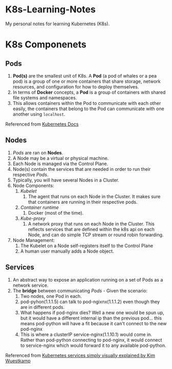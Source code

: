 # K8s-Learning-Notes
My personal notes for learning Kubernetes (K8s).

# K8s Componenets
## Pods
1. **Pod(s)** are the smallest unit of K8s. A **Pod** (a pod of whales or a pea pod) is a group of one or more containers that share storage, network resources, and configuration for how to deploy themselves.
2. In terms of **Docker** concepts, a **Pod** is a group of containers with shared file systems and namespaces. 
3. This allows containers within the Pod to communicate with each other easily, the containers that belong to the Pod can communicate with one another using `localhost`.

Referenced from [Kubernetes Docs](https://kubernetes.io/docs/concepts/workloads/pods/)

## Nodes
1. *Pods* are ran on **Nodes**.
2. A Node may be a virtual or physical machine.
3. Each Node is managed via the Control Plane.
4. Node(s) contain the services that are needed in order to run their respective *Pods*.
5. Typically, you will have several Nodes in a Cluster.
6. Node Components:
    1. *Kubelet*
        1. The agent that runs on each Node in the Cluster. It makes sure that containers are running in their respective pods.
    2. *Container runtime*
        1. Docker (most of the time).
    3. *Kube-proxy*
        1. A network proxy that runs on each Node in the Cluster. This reflects services that are defined within the k8s api on each Node, and can do simple TCP stream or round robin forwarding.
7. Node Management:
    1. The Kubelet on a Node self-registers itself to the Control Plane
    2. A human user manually adds a Node object.

## Services 
1. An abstract way to expose an application running on a set of Pods as a network service.
2. The **bridge** between communicating *Pods* - Given the scenario:
    1. Two nodes, one Pod in each.
    2. pod-pyhon(1.1.1.5) can talk to pod-ngixnx(1.1.1.2) even though they are in different pods.
    3. What happens if pod-nginx dies? Well a new one would be spun up, but it would have a different internal ip than the previous pod... this means pod-python will have a fit because it can't connect to the new pod-nginx
    4. This is where a clusterIP service-nginx(1.1.10.1) would come in. Rather than pod-python connecting to pod-nginx, it would connect to service-nginx which would forward it to any available pod-python. 
  
Referenced from [Kubernetes services simply visually explained by Kim Wuestkamp](https://medium.com/swlh/kubernetes-services-simply-visually-explained-2d84e58d70e5)
